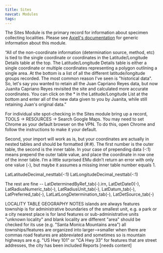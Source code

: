 ```yaml
---
title: Sites
navcat: Modules
tags:
---
```

The Sites Module is the primary record for information about specimen collecting localities. Please see [Axiell's documentation](http://help.emu.axiell.com/latest/en/Topics/EMu/Sites%20module.htm) for generic information about this module.

“All of the non-coordinate information (determination source, method, etc) is tied to the single coordinate or coordinates in the Latitude/Longitude Details table at the top.  The Latitude/Longitude Details table is either a single coordinate or multiple coordinates representing a polygon outlining a single area. At the bottom is a list of all the different latitude/longitude groups recorded.  The most common reason I've seen is "historical data".  So, let's say you wanted to retain all the Juan Capriano Reyes data, but now Juanita Capriano Reyes revisited the site and calculated more accurate coordinates.  You can click on the * in the Latitude/Longitude List at the bottom and enter all of the new data given to you by Juanita, while still retaining Juan's original data.”

For individual site spot-checking in the Sites module bring up a record, TOOLS -> RESOURCES -> Search Google Maps. You may need to set Chrome as your default browser on the VPN. To do this, open Chrome and follow the instructions to make it your default.

Second, your import will work as is, but your coordinates are actually in nested tables and should be formatted (#:#).  The first number is the outer table, the second is the inner table.  In your case of prepending data (-:1) means prepend the outer table value, and place the coordinate in row one of the inner table.  I’m a little surprised EMu didn’t return an error with only one value (-), but maybe it assumes a missing inner table number equals 1.

LatLatitudeDecimal_nesttab(-:1)
LatLongitudeDecimal_nesttab(-:1)

The rest are fine --  LatDeterminedByRef_tab(-).irn, LatDetDate0(-), LatRadiusNumeric_tab(-), LatRadiusUnit_tab(-), LatDatum_tab(-), LatPreferred_tab(-), LatLatLongDetermination_tab(-), LatDetSource_tab(-)

LOCALITY TABLE GEOGRAPHY NOTES
islands are always features
township is for administrative boundaries of the smallest unit, e.g. a park or a city
nearest place is for land features or sub-administrative units
"unknown locality" and blank locality are different
"area" should be checked for its use (e.g. "Santa Monica Mountains area")
all townships/features are organized into larger-->smaller when there are commas
road features are abbreviated and sometimes so is mountain
highways are e.g. "US Hwy 101" or "CA Hwy 33"
for features that are street addresses, the city has been included
Reports
[needs content]
